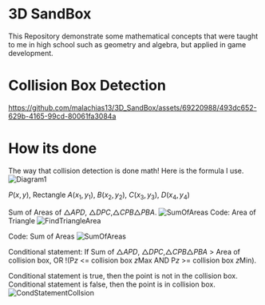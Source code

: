# 3D SandBox

This Repository demonstrate some mathematical concepts that were taught to me in high school such as geometry and algebra, but applied in game development.
# Collision Box Detection
https://github.com/malachias13/3D_SandBox/assets/69220988/493dc652-629b-4165-99cd-80061fa3084a
# How its done
The way that collision detection is done math! Here is the formula I use.
![Diagram1](https://github.com/malachias13/3D_Sandbox/assets/69220988/ede8896a-8314-4f82-bfd5-40f8b26bdc67)

_P_($`x, y`$), Rectangle _A_($`x_1, y_1`$), _B_($`x_2, y_2`$), _C_($`x_3, y_3`$), _D_($`x_4, y_4`$)

 Sum of Areas of $`\triangle`$_APD_, $`\triangle`$_DPC_,$`\triangle`$_CPB_$`\triangle`$_PBA_.
![SumOfAreas](https://github.com/malachias13/3D_Sandbox/assets/69220988/32340014-6129-4a17-b8ca-8d84337cc42a)
 Code: Area of Triangle
![FindTriangleArea](https://github.com/malachias13/3D_Sandbox/assets/69220988/e1304bcd-ebfb-4169-9fee-a672babff74d)

 Code: Sum of Areas
![SumOfAreas](https://github.com/malachias13/3D_Sandbox/assets/69220988/a6766cf2-8b2d-4318-b01a-b306a3f33845)
 
Conditional statement:
If Sum of $`\triangle`$_APD_, $`\triangle`$_DPC_,$`\triangle`$_CPB_$`\triangle`$_PBA_ > Area of collision box, OR !(P$`z`$ <= collision box $`z`$Max AND P$`z`$ >= collision box $`z`$Min).

Conditional statement is true, then the point is not in the collision box. Conditional statement is false, then the point is in collision box.
![CondStatementCollsion](https://github.com/malachias13/3D_Sandbox/assets/69220988/5d21f25e-1e3a-46c9-9da2-1b0c3a7cd85d)
